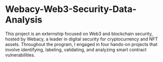 # Webacy-Web3-Security-Data-Analysis
This project is an externship focused on Web3 and blockchain security, hosted by Webacy, a leader in digital security for cryptocurrency and NFT assets. Throughout the program, I engaged in four hands-on projects that involve identifying, labeling, validating, and analyzing smart contract vulnerabilities. 
